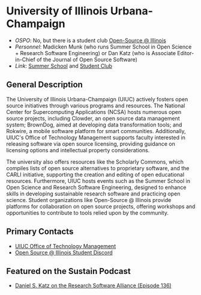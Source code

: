
# University of Illinois Urbana-Champaign

- *OSPO*: No, but there is a student club [Open-Source @ Illinois](https://opensourceatillinois.com/)
- *Personnel*:  Madicken Munk (who runs Summer School in Open Science + Research Software Engineering) or Dan Katz (who is Associate Editor-in-Chief of the Journal of Open Source Software)
- *Link*: [Summer School](https://urssi.us/blog/2024/05/20/applications-now-open-for-a-summer-school-in-open-science--research-software-engineering/) and [Student Club](https://opensourceatillinois.com/)

## General Description

The University of Illinois Urbana-Champaign (UIUC) actively fosters open source initiatives through various programs and resources. The National Center for Supercomputing Applications (NCSA) hosts numerous open source projects, including Clowder, an open source data management system; BrownDog, aimed at developing data transformation tools; and Rokwire, a mobile software platform for smart communities. Additionally, UIUC's Office of Technology Management supports faculty interested in releasing software via open source licensing, providing guidance on licensing options and intellectual property considerations.

The university also offers resources like the Scholarly Commons, which compiles lists of open source alternatives to proprietary software, and the CARLI initiative, supporting the creation and editing of open educational resources. Furthermore, UIUC hosts events such as the Summer School in Open Science and Research Software Engineering, designed to enhance skills in developing sustainable research software and practicing open science. Student organizations like Open-Source @ Illinois provide platforms for collaboration on open source projects, offering workshops and opportunities to contribute to tools relied upon by the community.

## Primary Contacts

- [UIUC Office of Technology Management](https://otm.illinois.edu/disclose-protect/open-source-licensing)
- [Open Source @ Illinois Student Discord](https://opensourceatillinois.com/)

## Featured on the Sustain Podcast

- [Daniel S. Katz on the Research Software Alliance (Episode 136)](https://podcast.sustainoss.org/136)
